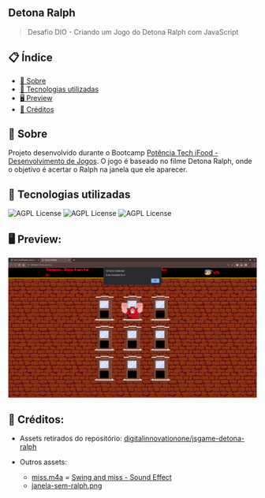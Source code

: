 ## Detona Ralph
> Desafio DIO - Criando um Jogo do Detona Ralph com JavaScript

## 📋 Índice

- [📖 Sobre](#-Sobre)
- [🚀 Tecnologias utilizadas](#-Tecnologias-utilizadas)
- [🖥 Preview](#-Preview)
- [📌 Créditos](#-Créditos)

## 📖 Sobre
Projeto desenvolvido durante o Bootcamp [Potência Tech iFood - Desenvolvimento de Jogos](https://web.dio.me/track/potencia-tech-ifood-desenvolvimento-de-jogos). O jogo é baseado no filme Detona Ralph, onde o objetivo é acertar o Ralph na janela que ele aparecer.

## 🚀 Tecnologias utilizadas

![AGPL License](https://img.shields.io/badge/HTML5-E34F26?style=for-the-badge&logo=html5&logoColor=white)
![AGPL License](https://img.shields.io/badge/CSS3-1572B6?style=for-the-badge&logo=css3&logoColor=white)
![AGPL License](https://img.shields.io/badge/JavaScript-F7DF1E?style=for-the-badge&logo=javascript&logoColor=black)
## 🖥 Preview:

<p align="center">
  <img src="screenshot.png" title="screenshot" alt="screenshot do jogo">
</p>

## 📌 Créditos:
  - Assets retirados do repositório: [digitalinnovationone/jsgame-detona-ralph](https://github.com/digitalinnovationone/jsgame-detona-ralph)

  - Outros assets: 
    - [miss.m4a](./src/sounds/miss.m4a) = [Swing and miss - Sound Effect](https://www.youtube.com/watch?v=mdOYC8p7PkA)
    - [janela-sem-ralph.png](./src/imgs/janela-sem-ralph.png)